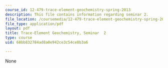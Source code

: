 ```yaml
---
course_id: 12-479-trace-element-geochemistry-spring-2013
description: This file contains information regarding seminar 2.
file_location: /coursemedia/12-479-trace-element-geochemistry-spring-2013/68bb832784ad8a0e942ce3c54ce8b3a6_MIT12_479S13_Seminar2.pdf
file_type: application/pdf
layout: pdf
title: Trace-Element Geochemistry, Seminar  2
type: course
uid: 68bb832784ad8a0e942ce3c54ce8b3a6

---
```

None
